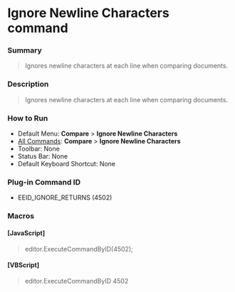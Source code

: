 # Ignore Newline Characters command

### Summary

> Ignores newline characters at each line when comparing documents.

### Description

> Ignores newline characters at each line when comparing documents.

### How to Run

- Default Menu: **Compare** \> **Ignore Newline Characters**
- [All Commands](../tools/all_commands): **Compare** \> **Ignore Newline Characters**
- Toolbar: None
- Status Bar: None
- Default Keyboard Shortcut: None

### Plug-in Command ID

- EEID\_IGNORE\_RETURNS (4502)

### Macros

#### \[JavaScript\]

> editor.ExecuteCommandByID(4502);

#### \[VBScript\]

> editor.ExecuteCommandByID 4502
